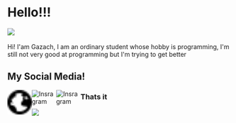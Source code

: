 # Hello!!!

<img src="https://media.tenor.com/uRSBh2HgszkAAAAC/naoto-shirogane.gif" width="450px">

Hi! I'am Gazach, I am an ordinary student whose hobby is programming, I'm still not very good at programming but I'm trying to get better

## My Social Media!

<a href="https://gazach.netlify.app/"><img align="left" alt="website" width="55px" src="https://raw.githubusercontent.com/iconic/open-iconic/master/svg/globe.svg"/></a>
<a href="https://www.instagram.com/gaza.ch/"><img align="left" alt="Insragram" width="55px" src="https://cdn.jsdelivr.net/npm/simple-icons@v3/icons/instagram.svg" /></a>
<a href="https://www.youtube.com/@gazach"><img align="left" alt="Insragram" width="55px" src="https://cdn.jsdelivr.net/npm/simple-icons@v3/icons/youtube.svg" /></a>

### Thats it

<img src="https://media.tenor.com/cRQFvdHgeKoAAAAC/persona-4-arena-ultimax-shadow-naoto.gif">
